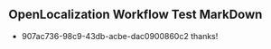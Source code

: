 ## OpenLocalization Workflow Test MarkDown
* 907ac736-98c9-43db-acbe-dac0900860c2 thanks!

<!--HONumber=Jul16_HO3-->


